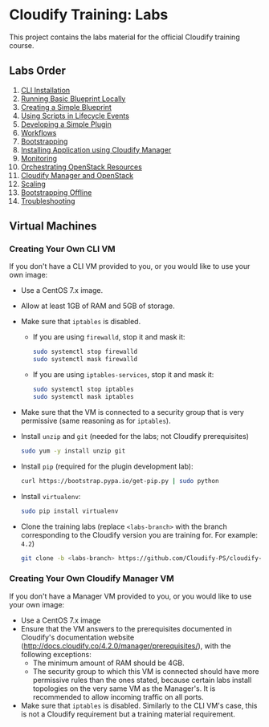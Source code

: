 # Cloudify Training: Labs

This project contains the labs material for the official Cloudify training course.

## Labs Order

1.  [CLI Installation](cli-installation)
2.  [Running Basic Blueprint Locally](running-basic-locally)
3.  [Creating a Simple Blueprint](blueprints)
4.  [Using Scripts in Lifecycle Events](using-scripts)
5.  [Developing a Simple Plugin](developing-simple-plugin)
6.  [Workflows](workflows)
7.  [Bootstrapping](bootstrap)
8.  [Installing Application using Cloudify Manager](hello-manager)
9.  [Monitoring](monitoring)
10. [Orchestrating OpenStack Resources](orchestrating-openstack)
11. [Cloudify Manager and OpenStack](openstack-manager)
12. [Scaling](scaling)
13. [Bootstrapping Offline](offline-bootstrap)
14. [Troubleshooting](troubleshooting)

## Virtual Machines

### Creating Your Own CLI VM

If you don't have a CLI VM provided to you, or you would like to use your own image:

* Use a CentOS 7.x image.
* Allow at least 1GB of RAM and 5GB of storage.
* Make sure that `iptables` is disabled.
  * If you are using `firewalld`, stop it and mask it:

    ```bash
    sudo systemctl stop firewalld
    sudo systemctl mask firewalld
    ```
  * If you are using `iptables-services`, stop it and mask it:

    ```bash
    sudo systemctl stop iptables
    sudo systemctl mask iptables
    ```
* Make sure that the VM is connected to a security group that is very permissive (same reasoning as for
`iptables`).

* Install `unzip` and `git` (needed for the labs; not Cloudify prerequisites)

  ```bash
  sudo yum -y install unzip git
  ```

* Install `pip` (required for the plugin development lab):

  ```bash
  curl https://bootstrap.pypa.io/get-pip.py | sudo python
  ```

* Install `virtualenv`:

  ```bash
  sudo pip install virtualenv
  ```
  
* Clone the training labs (replace `<labs-branch>` with the branch corresponding to the Cloudify version you are
  training for. For example: `4.2`)

  ```bash
  git clone -b <labs-branch> https://github.com/Cloudify-PS/cloudify-training-labs.git
  ```

### Creating Your Own Cloudify Manager VM

If you don't have a Manager VM provided to you, or you would like to use your own image:

* Use a CentOS 7.x image
* Ensure that the VM answers to the prerequisites documented in Cloudify's documentation website (http://docs.cloudify.co/4.2.0/manager/prerequisites/),
with the following exceptions:
  * The minimum amount of RAM should be 4GB.
  * The security group to which this VM is connected should have more permissive rules than the ones stated,
  because certain labs install topologies on the very same VM as the Manager's.
  It is recommended to allow incoming traffic on all ports.
* Make sure that `iptables` is disabled. Similarly to the CLI VM's case, this is not a Cloudify requirement but a training
material requirement.
